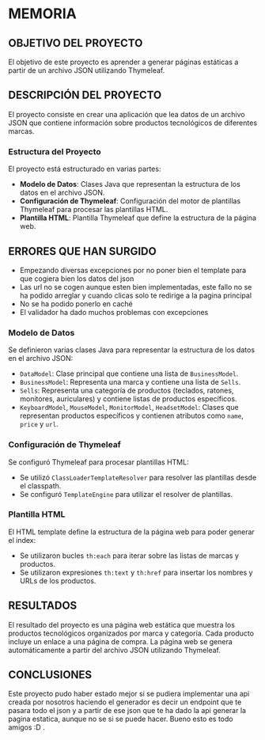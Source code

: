 # MEMORIA

## OBJETIVO DEL PROYECTO
El objetivo de este proyecto es aprender a generar páginas estáticas a partir de un archivo JSON utilizando Thymeleaf.
## DESCRIPCIÓN DEL PROYECTO
El proyecto consiste en crear una aplicación que lea datos de un archivo JSON que contiene información sobre productos tecnológicos de diferentes marcas. 


### Estructura del Proyecto
El proyecto está estructurado en varias partes:
- **Modelo de Datos**: Clases Java que representan la estructura de los datos en el archivo JSON.
- **Configuración de Thymeleaf**: Configuración del motor de plantillas Thymeleaf para procesar las plantillas HTML.
- **Plantilla HTML**: Plantilla Thymeleaf que define la estructura de la página web.
## ERRORES QUE HAN SURGIDO 
- Empezando diversas excepciones por no poner bien el template para que cogiera bien los datos del json
- Las url no se cogen aunque esten bien implementadas, este fallo no se ha podido arreglar y cuando clicas solo te redirige a la pagina principal
- No se ha podido ponerlo en caché
- El validador ha dado muchos problemas con excepciones 
### Modelo de Datos
Se definieron varias clases Java para representar la estructura de los datos en el archivo JSON:
- `DataModel`: Clase principal que contiene una lista de `BusinessModel`.
- `BusinessModel`: Representa una marca y contiene una lista de `Sells`.
- `Sells`: Representa una categoría de productos (teclados, ratones, monitores, auriculares) y contiene listas de productos específicos.
- `KeyboardModel`, `MouseModel`, `MonitorModel`, `HeadsetModel`: Clases que representan productos específicos y contienen atributos como `name`, `price` y `url`.

### Configuración de Thymeleaf
Se configuró Thymeleaf para procesar plantillas HTML:
- Se utilizó `ClassLoaderTemplateResolver` para resolver las plantillas desde el classpath.
- Se configuró `TemplateEngine` para utilizar el resolver de plantillas.

### Plantilla HTML
El HTML template define la estructura de la página web para poder generar el index:
- Se utilizaron bucles `th:each` para iterar sobre las listas de marcas y productos.
- Se utilizaron expresiones `th:text` y `th:href` para insertar los nombres y URLs de los productos.

## RESULTADOS
El resultado del proyecto es una página web estática que muestra los productos tecnológicos organizados por marca y categoría. Cada producto incluye un enlace a una página de compra. La página web se genera automáticamente a partir del archivo JSON utilizando Thymeleaf.

## CONCLUSIONES
Este proyecto pudo haber estado mejor si se pudiera implementar una api creada por nosotros haciendo el generador es decir un endpoint que te pasara todo el json y a partir de ese json que te ha dado la api generar la pagina estatica, aunque no se si se puede hacer. Bueno esto es todo amigos :D .

